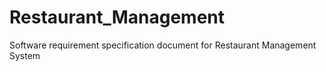 # Restaurant_Management
Software requirement specification document for Restaurant Management System

